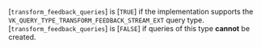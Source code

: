 [`transform_feedback_queries`] is
[`TRUE`] if the implementation supports the
`VK_QUERY_TYPE_TRANSFORM_FEEDBACK_STREAM_EXT` query type.
[`transform_feedback_queries`] is [`FALSE`] if queries of this type
 **cannot**  be created.